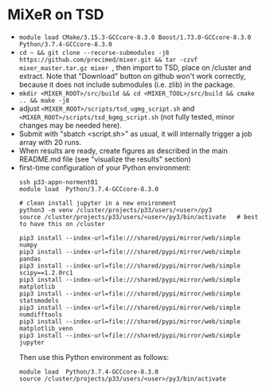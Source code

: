 MiXeR on TSD
============

- ``module load CMake/3.15.3-GCCcore-8.3.0 Boost/1.73.0-GCCcore-8.3.0 Python/3.7.4-GCCcore-8.3.0``
- ``cd ~ && git clone --recurse-submodules -j8 https://github.com/precimed/mixer.git && tar -czvf mixer_master.tar.gz mixer ``, then import to TSD, place on /cluster and extract. Note that "Download" button on github won't work correctly, because it does not include submodules (i.e. zlib) in the package.
- ``mkdir <MIXER_ROOT>/src/build && cd <MIXER_TOOL>/src/build && cmake .. && make -j8``
- adjust ``<MIXER_ROOT>/scripts/tsd_ugmg_script.sh`` and ``<MIXER_ROOT>/scripts/tsd_bgmg_script.sh`` (not fully tested, minor changes may be needed here).
- Submit with "sbatch <script.sh>" as usual, it will internally trigger a job array with 20 runs.
- When results are ready, create figures as described in the main README.md file (see "visualize the results" section)
- first-time configuration of your Python environment:
  ```
  ssh p33-appn-norment01
  module load  Python/3.7.4-GCCcore-8.3.0

  # clean install jupyter in a new environment
  python3 -m venv /cluster/projects/p33/users/<user>/py3
  source /cluster/projects/p33/users/<user>/py3/bin/activate   # best to have this on /cluster

  pip3 install --index-url=file:///shared/pypi/mirror/web/simple numpy
  pip3 install --index-url=file:///shared/pypi/mirror/web/simple pandas
  pip3 install --index-url=file:///shared/pypi/mirror/web/simple scipy==1.2.0rc1
  pip3 install --index-url=file:///shared/pypi/mirror/web/simple matplotlib
  pip3 install --index-url=file:///shared/pypi/mirror/web/simple statsmodels
  pip3 install --index-url=file:///shared/pypi/mirror/web/simple numdifftools
  pip3 install --index-url=file:///shared/pypi/mirror/web/simple matplotlib_venn
  pip3 install --index-url=file:///shared/pypi/mirror/web/simple jupyter
  ```
  Then use this Python environment as follows:
  ```
  module load  Python/3.7.4-GCCcore-8.3.0
  source /cluster/projects/p33/users/<user>/py3/bin/activate
  ```

